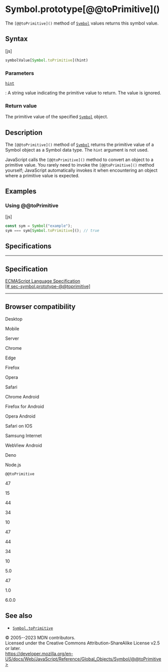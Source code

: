 Symbol.prototype\[@\@toPrimitive\]()
====================================

 
The `[@@toPrimitive]()` method of [`Symbol`](../symbol) values returns
this symbol value.


 
Syntax
------

 
 
 
[js]


```js
symbolValue[Symbol.toPrimitive](hint)
```




 
### Parameters

 

[`hint`](#hint)

:   A string value indicating the primitive value to return. The value
    is ignored.



 
### Return value 

 
The primitive value of the specified [`Symbol`](../symbol) object.



 
Description
-----------

 
The `[@@toPrimitive]()` method of [`Symbol`](../symbol) returns the
primitive value of a Symbol object as a Symbol data type. The `hint`
argument is not used.

JavaScript calls the `[@@toPrimitive]()` method to convert an object to
a primitive value. You rarely need to invoke the `[@@toPrimitive]()`
method yourself; JavaScript automatically invokes it when encountering
an object where a primitive value is expected.



 
Examples
--------


 
### Using @\@toPrimitive 

 
 
 
[js]


```js
const sym = Symbol("example");
sym === sym[Symbol.toPrimitive](); // true
```




Specifications
--------------

 
  ----------------------------------------------------------------------------------------------------------------------------------------------
  Specification
  ----------------------------------------------------------------------------------------------------------------------------------------------
  [ECMAScript Language Specification\
  [\#
  sec-symbol.prototype-@\@toprimitive]](https://tc39.es/ecma262/multipage/fundamental-objects.html#sec-symbol.prototype-@@toprimitive)

  ----------------------------------------------------------------------------------------------------------------------------------------------


Browser compatibility 
---------------------

 


Desktop

Mobile

Server

Chrome

Edge

Firefox

Opera

Safari

Chrome Android

Firefox for Android

Opera Android

Safari on IOS

Samsung Internet

WebView Android

Deno

Node.js

`@@toPrimitive`

47

15

44

34

10

47

44

34

10

5.0

47

1.0

6.0.0

 
See also 
--------

 
-   [`Symbol.toPrimitive`](toprimitive)



 
© 2005--2023 MDN contributors.\
Licensed under the Creative Commons Attribution-ShareAlike License v2.5
or later.\
https://developer.mozilla.org/en-US/docs/Web/JavaScript/Reference/Global_Objects/Symbol/@@toPrimitive>

